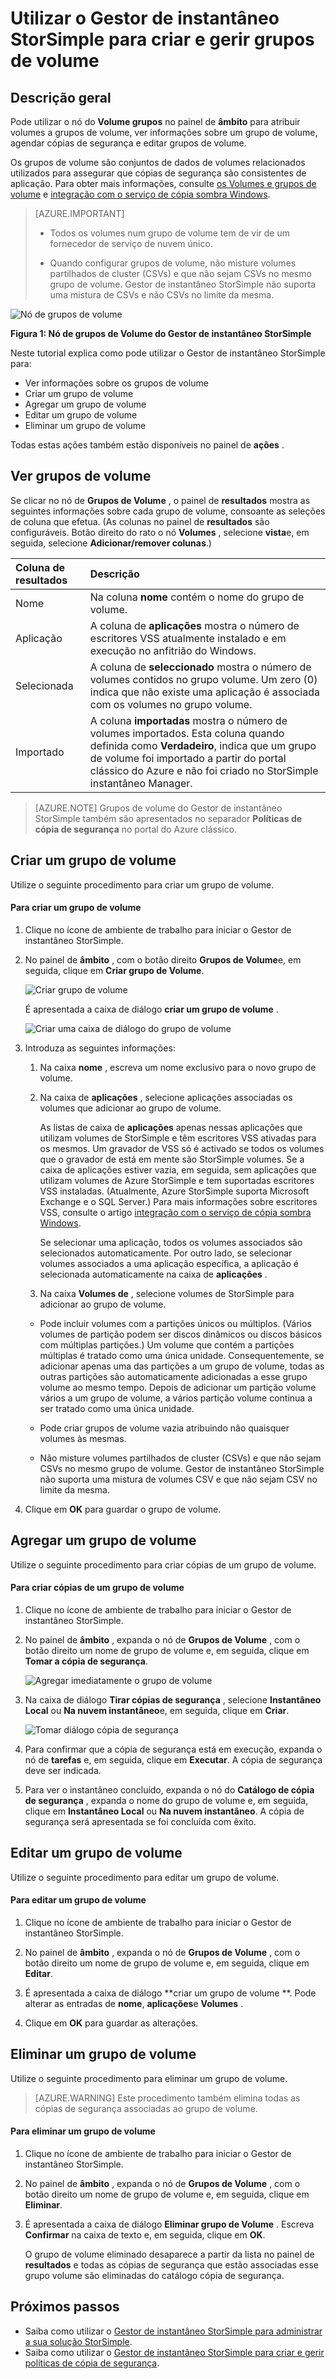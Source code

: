<properties 
   pageTitle="Grupos de volume do Gestor de instantâneo StorSimple | Microsoft Azure"
   description="Descreve como utilizar o Gestor de instantâneo StorSimple MMC snap-in para criar e gerir grupos de volume."
   services="storsimple"
   documentationCenter="NA"
   authors="SharS"
   manager="carmonm"
   editor="" />
<tags 
   ms.service="storsimple"
   ms.devlang="NA"
   ms.topic="article"
   ms.tgt_pltfrm="NA"
   ms.workload="TBD"
   ms.date="04/18/2016"
   ms.author="v-sharos" />

# <a name="use-storsimple-snapshot-manager-to-create-and-manage-volume-groups"></a>Utilizar o Gestor de instantâneo StorSimple para criar e gerir grupos de volume

## <a name="overview"></a>Descrição geral

Pode utilizar o nó do **Volume grupos** no painel de **âmbito** para atribuir volumes a grupos de volume, ver informações sobre um grupo de volume, agendar cópias de segurança e editar grupos de volume. 

Os grupos de volume são conjuntos de dados de volumes relacionados utilizados para assegurar que cópias de segurança são consistentes de aplicação. Para obter mais informações, consulte [os Volumes e grupos de volume](storsimple-what-is-snapshot-manager.md#volumes-and-volume-groups) e [integração com o serviço de cópia sombra Windows](storsimple-what-is-snapshot-manager.md#integration-with-windows-volume-shadow-copy-service).

>[AZURE.IMPORTANT] 
>
> * Todos os volumes num grupo de volume tem de vir de um fornecedor de serviço de nuvem único.
> 
> * Quando configurar grupos de volume, não misture volumes partilhados de cluster (CSVs) e que não sejam CSVs no mesmo grupo de volume. Gestor de instantâneo StorSimple não suporta uma mistura de CSVs e não CSVs no limite da mesma.
 
![Nó de grupos de volume](./media/storsimple-snapshot-manager-manage-volume-groups/HCS_SSM_Volume_groups.png)

**Figura 1: Nó de grupos de Volume do Gestor de instantâneo StorSimple** 

Neste tutorial explica como pode utilizar o Gestor de instantâneo StorSimple para:

- Ver informações sobre os grupos de volume 
- Criar um grupo de volume
- Agregar um grupo de volume
- Editar um grupo de volume
- Eliminar um grupo de volume

Todas estas ações também estão disponíveis no painel de **ações** .
 
## <a name="view-volume-groups"></a>Ver grupos de volume

Se clicar no nó de **Grupos de Volume** , o painel de **resultados** mostra as seguintes informações sobre cada grupo de volume, consoante as seleções de coluna que efetua. (As colunas no painel de **resultados** são configuráveis. Botão direito do rato o nó **Volumes** , selecione **vista**e, em seguida, selecione **Adicionar/remover colunas**.)

Coluna de resultados | Descrição 
:--------------|:------------ 
Nome           | Na coluna **nome** contém o nome do grupo de volume.
Aplicação    | A coluna de **aplicações** mostra o número de escritores VSS atualmente instalado e em execução no anfitrião do Windows.
Selecionada       | A coluna de **seleccionado** mostra o número de volumes contidos no grupo volume. Um zero (0) indica que não existe uma aplicação é associada com os volumes no grupo volume.
Importado       | A coluna **importadas** mostra o número de volumes importados. Esta coluna quando definida como **Verdadeiro**, indica que um grupo de volume foi importado a partir do portal clássico do Azure e não foi criado no StorSimple instantâneo Manager.
 
>[AZURE.NOTE] Grupos de volume do Gestor de instantâneo StorSimple também são apresentados no separador **Políticas de cópia de segurança** no portal do Azure clássico.
 
## <a name="create-a-volume-group"></a>Criar um grupo de volume

Utilize o seguinte procedimento para criar um grupo de volume.

#### <a name="to-create-a-volume-group"></a>Para criar um grupo de volume

1. Clique no ícone de ambiente de trabalho para iniciar o Gestor de instantâneo StorSimple. 

2. No painel de **âmbito** , com o botão direito **Grupos de Volume**e, em seguida, clique em **Criar grupo de Volume**. 

    ![Criar grupo de volume](./media/storsimple-snapshot-manager-manage-volume-groups/HCS_SSM_Create_volume_group.png)
 
    É apresentada a caixa de diálogo **criar um grupo de volume** . 

    ![Criar uma caixa de diálogo do grupo de volume](./media/storsimple-snapshot-manager-manage-volume-groups/HCS_SSM_CreateVolumeGroup_dialog.png) 

3.  Introduza as seguintes informações: 

    1. Na caixa **nome** , escreva um nome exclusivo para o novo grupo de volume. 

    2. Na caixa de **aplicações** , selecione aplicações associadas os volumes que adicionar ao grupo de volume. 

        As listas de caixa de **aplicações** apenas nessas aplicações que utilizam volumes de StorSimple e têm escritores VSS ativadas para os mesmos. Um gravador de VSS só é activado se todos os volumes que o gravador de está em mente são StorSimple volumes. Se a caixa de aplicações estiver vazia, em seguida, sem aplicações que utilizam volumes de Azure StorSimple e tem suportadas escritores VSS instaladas. (Atualmente, Azure StorSimple suporta Microsoft Exchange e o SQL Server.) Para mais informações sobre escritores VSS, consulte o artigo [integração com o serviço de cópia sombra Windows](storsimple-what-is-snapshot-manager.md#integration-with-windows-volume-shadow-copy-service).

        Se selecionar uma aplicação, todos os volumes associados são selecionados automaticamente. Por outro lado, se selecionar volumes associados a uma aplicação específica, a aplicação é selecionada automaticamente na caixa de **aplicações** . 

    3. Na caixa **Volumes de** , selecione volumes de StorSimple para adicionar ao grupo de volume. 

      - Pode incluir volumes com a partições únicos ou múltiplos. (Vários volumes de partição podem ser discos dinâmicos ou discos básicos com múltiplas partições.) Um volume que contém a partições múltiplas é tratado como uma única unidade. Consequentemente, se adicionar apenas uma das partições a um grupo de volume, todas as outras partições são automaticamente adicionadas a esse grupo volume ao mesmo tempo. Depois de adicionar um partição volume vários a um grupo de volume, a vários partição volume continua a ser tratado como uma única unidade.

      - Pode criar grupos de volume vazia atribuindo não quaisquer volumes às mesmas. 

      - Não misture volumes partilhados de cluster (CSVs) e que não sejam CSVs no mesmo grupo de volume. Gestor de instantâneo StorSimple não suporta uma mistura de volumes CSV e que não sejam CSV no limite da mesma. 

4. Clique em **OK** para guardar o grupo de volume.

## <a name="back-up-a-volume-group"></a>Agregar um grupo de volume

Utilize o seguinte procedimento para criar cópias de um grupo de volume.

#### <a name="to-back-up-a-volume-group"></a>Para criar cópias de um grupo de volume

1. Clique no ícone de ambiente de trabalho para iniciar o Gestor de instantâneo StorSimple.

2. No painel de **âmbito** , expanda o nó de **Grupos de Volume** , com o botão direito um nome de grupo de volume e, em seguida, clique em **Tomar a cópia de segurança**. 

    ![Agregar imediatamente o grupo de volume](./media/storsimple-snapshot-manager-manage-volume-groups/HCS_SSM_Take_backup.png)

3. Na caixa de diálogo **Tirar cópias de segurança** , selecione **Instantâneo Local** ou **Na nuvem instantâneo**e, em seguida, clique em **Criar**. 

    ![Tomar diálogo cópia de segurança](./media/storsimple-snapshot-manager-manage-volume-groups/HCS_SSM_TakeBackup_dialog.png) 

4. Para confirmar que a cópia de segurança está em execução, expanda o nó de **tarefas** e, em seguida, clique em **Executar**. A cópia de segurança deve ser indicada.

5. Para ver o instantâneo concluído, expanda o nó do **Catálogo de cópia de segurança** , expanda o nome do grupo de volume e, em seguida, clique em **Instantâneo Local** ou **Na nuvem instantâneo**. A cópia de segurança será apresentada se foi concluída com êxito. 

## <a name="edit-a-volume-group"></a>Editar um grupo de volume

Utilize o seguinte procedimento para editar um grupo de volume.

#### <a name="to-edit-a-volume-group"></a>Para editar um grupo de volume

1. Clique no ícone de ambiente de trabalho para iniciar o Gestor de instantâneo StorSimple.

2. No painel de **âmbito** , expanda o nó de **Grupos de Volume** , com o botão direito um nome de grupo de volume e, em seguida, clique em **Editar**. 

3. É apresentada a caixa de diálogo **criar um grupo de volume **. Pode alterar as entradas de **nome**, **aplicações**e **Volumes** . 

4. Clique em **OK** para guardar as alterações.

## <a name="delete-a-volume-group"></a>Eliminar um grupo de volume

Utilize o seguinte procedimento para eliminar um grupo de volume. 

>[AZURE.WARNING] Este procedimento também elimina todas as cópias de segurança associadas ao grupo de volume.

#### <a name="to-delete-a-volume-group"></a>Para eliminar um grupo de volume

1. Clique no ícone de ambiente de trabalho para iniciar o Gestor de instantâneo StorSimple. 

2. No painel de **âmbito** , expanda o nó de **Grupos de Volume** , com o botão direito um nome de grupo de volume e, em seguida, clique em **Eliminar**. 

3. É apresentada a caixa de diálogo **Eliminar grupo de Volume** . Escreva **Confirmar** na caixa de texto e, em seguida, clique em **OK**. 

    O grupo de volume eliminado desaparece a partir da lista no painel de **resultados** e todas as cópias de segurança que estão associadas esse grupo volume são eliminadas do catálogo cópia de segurança.

## <a name="next-steps"></a>Próximos passos

- Saiba como utilizar o [Gestor de instantâneo StorSimple para administrar a sua solução StorSimple](storsimple-snapshot-manager-admin.md).
- Saiba como utilizar o [Gestor de instantâneo StorSimple para criar e gerir políticas de cópia de segurança](storsimple-snapshot-manager-manage-backup-policies.md).

